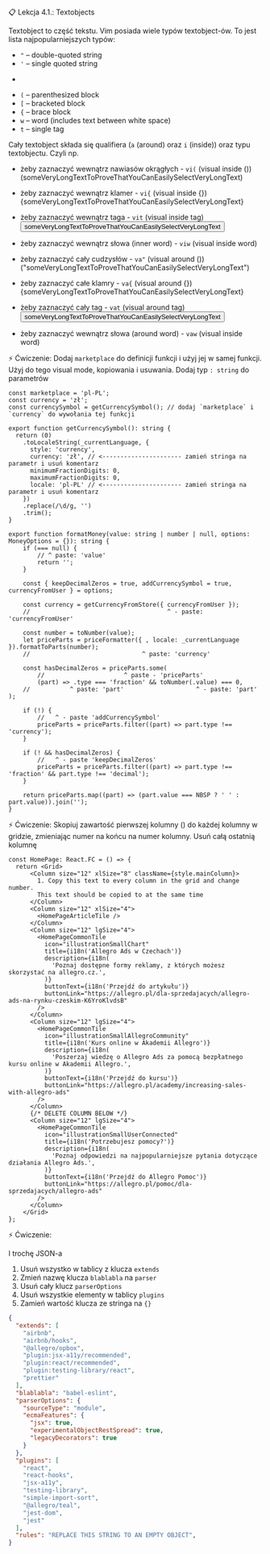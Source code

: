 📋 Lekcja 4.1.: Textobjects

Textobject to część tekstu.
Vim posiada wiele typów textobject-ów. To jest lista najpopularniejszych typów:
- `"` – double-quoted string
- `'` – single quoted string
- ``` – back quoted string
- `(` – parenthesized block
- `[` – bracketed block
- `{` – brace block
- `w` – word (includes text between white space)
- `t` – single tag

Cały textobject składa się qualifiera (`a` (around) oraz `i` (inside)) oraz typu textobjectu.
Czyli np. 
- żeby zaznaczyć wewnątrz nawiasów okrągłych - `vi(` (visual inside ()) (someVeryLongTextToProveThatYouCanEasilySelectVeryLongText)
- żeby zaznaczyć wewnątrz klamer - `vi{` (visual inside {}) {someVeryLongTextToProveThatYouCanEasilySelectVeryLongText}
- żeby zaznaczyć wewnątrz taga - `vit` (visual inside tag) <button>someVeryLongTextToProveThatYouCanEasilySelectVeryLongText</button>
- żeby zaznaczyć wewnątrz słowa (inner word) - `viw` (visual inside word)

- żeby zaznaczyć cały cudzysłów - `va"` (visual around ()) ("someVeryLongTextToProveThatYouCanEasilySelectVeryLongText")
- żeby zaznaczyć całe klamry - `va{` (visual around {}) {someVeryLongTextToProveThatYouCanEasilySelectVeryLongText}
- żeby zaznaczyć cały tag - `vat` (visual around tag) <button>someVeryLongTextToProveThatYouCanEasilySelectVeryLongText</button>
- żeby zaznaczyć wewnątrz słowa (around word) - `vaw` (visual inside word)

⚡️ Ćwiczenie:
Dodaj `marketplace` do definicji funkcji i użyj jej w samej funkcji.
Użyj do tego visual mode, kopiowania i usuwania. Dodaj typ `: string`
do parametrów

```tsx
const marketplace = 'pl-PL';
const currency = 'zł';
const currencySymbol = getCurrencySymbol(); // dodaj `marketplace` i `currency` do wywołania tej funkcji

export function getCurrencySymbol(): string {
  return (0)
    .toLocaleString(_currentLanguage, {
      style: 'currency',
      currency: 'zł', // <---------------------- zamień stringa na parametr i usuń komentarz
      minimumFractionDigits: 0,
      maximumFractionDigits: 0,
      locale: 'pl-PL' // <---------------------- zamień stringa na parametr i usuń komentarz
    })
    .replace(/\d/g, '')
    .trim();
}

export function formatMoney(value: string | number | null, options: MoneyOptions = {}): string {
    if (=== null) {
        // ^ paste: 'value' 
        return '';
    }

    const { keepDecimalZeros = true, addCurrencySymbol = true, currencyFromUser } = options;

    const currency = getCurrencyFromStore({ currencyFromUser });
    //                                      ^ - paste: 'currencyFromUser'

    const number = toNumber(value);
    let priceParts = priceFormatter({ , locale: _currentLanguage }).formatToParts(number);
    //                               ^ paste: 'currency'

    const hasDecimalZeros = priceParts.some(
        //                      ^ paste - 'priceParts'
        (part) => .type === 'fraction' && toNumber(.value) === 0,
    //           ^ paste: 'part'                    ^ - paste: 'part'
);

    if (!) {
        //   ^ - paste 'addCurrencySymbol'
        priceParts = priceParts.filter((part) => part.type !== 'currency');
    }

    if (! && hasDecimalZeros) {
        //   ^ - paste 'keepDecimalZeros'
        priceParts = priceParts.filter((part) => part.type !== 'fraction' && part.type !== 'decimal');
    }

    return priceParts.map((part) => (part.value === NBSP ? ' ' : part.value)).join('');
}
```

⚡️ Ćwiczenie:
Skopiuj zawartość pierwszej kolumny (<Column />) do każdej kolumny w gridzie, zmieniając numer na końcu
na numer kolumny.
Usuń całą ostatnią kolumnę

```tsx
const HomePage: React.FC = () => {
  return <Grid>
      <Column size="12" xlSize="8" className={style.mainColumn}>
        1. Copy this text to every column in the grid and change number.
        This text should be copied to at the same time
      </Column>
      <Column size="12" xlSize="4">
        <HomePageArticleTile />
      </Column>
      <Column size="12" lgSize="4">
        <HomePageCommonTile
          icon="illustrationSmallChart"
          title={i18n('Allegro Ads w Czechach')}
          description={i18n(
            'Poznaj dostępne formy reklamy, z których możesz skorzystać na allegro.cz.',
          )}
          buttonText={i18n('Przejdź do artykułu')}
          buttonLink="https://allegro.pl/dla-sprzedajacych/allegro-ads-na-rynku-czeskim-K6YroKlvdsB"
        />
      </Column>
      <Column size="12" lgSize="4">
        <HomePageCommonTile
          icon="illustrationSmallAllegroCommunity"
          title={i18n('Kurs online w Akademii Allegro')}
          description={i18n(
            'Poszerzaj wiedzę o Allegro Ads za pomocą bezpłatnego kursu online w Akademii Allegro.',
          )}
          buttonText={i18n('Przejdź do kursu')}
          buttonLink="https://allegro.pl/academy/increasing-sales-with-allegro-ads"
        />
      </Column>
      {/* DELETE COLUMN BELOW */}
      <Column size="12" lgSize="4">
        <HomePageCommonTile
          icon="illustrationSmallUserConnected"
          title={i18n('Potrzebujesz pomocy?')}
          description={i18n(
            'Poznaj odpowiedzi na najpopularniejsze pytania dotyczące działania Allegro Ads.',
          )}
          buttonText={i18n('Przejdź do Allegro Pomoc')}
          buttonLink="https://allegro.pl/pomoc/dla-sprzedajacych/allegro-ads"
        />
      </Column>
    </Grid>
};

```

⚡️ Ćwiczenie:

I trochę JSON-a

1. Usuń wszystko w tablicy z klucza `extends`
2. Zmień nazwę klucza `blablabla` na `parser`
3. Usuń cały klucz `parserOptions`
4. Usuń wszystkie elementy w tablicy `plugins`
5. Zamień wartość klucza ze stringa na `{}`
```json
{
  "extends": [
    "airbnb",
    "airbnb/hooks",
    "@allegro/opbox",
    "plugin:jsx-a11y/recommended",
    "plugin:react/recommended",
    "plugin:testing-library/react",
    "prettier"
  ],
  "blablabla": "babel-eslint",
  "parserOptions": {
    "sourceType": "module",
    "ecmaFeatures": {
      "jsx": true,
      "experimentalObjectRestSpread": true,
      "legacyDecorators": true
    }
  },
  "plugins": [
    "react",
    "react-hooks",
    "jsx-a11y",
    "testing-library",
    "simple-import-sort",
    "@allegro/teal",
    "jest-dom",
    "jest"
  ],
  "rules": "REPLACE THIS STRING TO AN EMPTY OBJECT",
}
```
